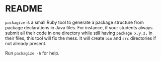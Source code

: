 # README #

`packagize` is a small Ruby tool to generate a package structure from package declarations in Java files. 
For instance, if your students always submit all their code in one directory while still having `package x.y.z;` in their files, this tool will fix the mess.
It will create `bin` and `src` directories if not already present.

Run `packagize -h` for help.